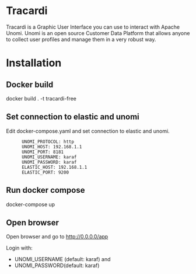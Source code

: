 # Tracardi
Tracardi is a Graphic User Interface you can use to interact with Apache Unomi.
Unomi is an open source Customer Data Platform that allows anyone to collect user profiles and manage them in a very robust way.

# Installation

## Docker build
docker build . -t tracardi-free

## Set connection to elastic and unomi

Edit docker-compose.yaml and set connection to elastic and unomi.


```
      UNOMI_PROTOCOL: http
      UNOMI_HOST: 192.168.1.1
      UNOMI_PORT: 8181
      UNOMI_USERNAME: karaf
      UNOMI_PASSWORD: karaf
      ELASTIC_HOST: 192.168.1.1
      ELASTIC_PORT: 9200
```

## Run docker compose
docker-compose up

## Open browser
Open browser and go to http://0.0.0.0/app

Login with:

* UNOMI_USERNAME (default: karaf) and 
* UNOMI_PASSWORD(default: karaf)

